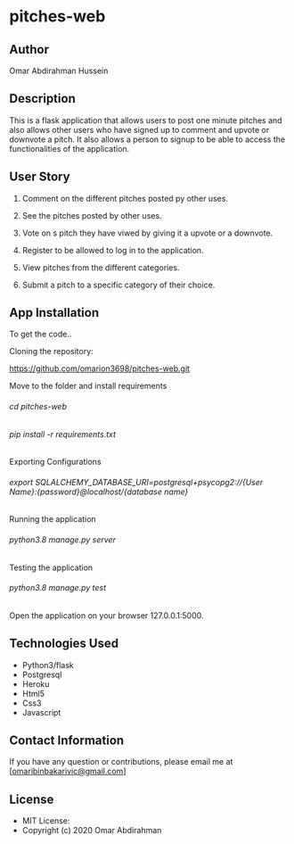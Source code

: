# pitches-web

## Author
Omar Abdirahman Hussein

## Description
This is a flask application that allows users to post one minute pitches and also allows other users who have signed up to comment and upvote or downvote a pitch. It also allows a person to signup to be able to access the functionalities of the application.

## User Story

1. Comment on the different pitches posted py other uses.

2. See the pitches posted by other uses.

3. Vote on s pitch they have viwed by giving it a upvote or a downvote.

4. Register to be allowed to log in to the application.

5. View pitches from the different categories.

6. Submit a pitch to a specific category of their choice.

## App Installation

To get the code..

Cloning the repository:

  https://github.com/omarion3698/pitches-web.git

Move to the folder and install requirements

  ###### cd pitches-web

  ###### pip install -r requirements.txt

Exporting Configurations

  ###### export SQLALCHEMY_DATABASE_URI=postgresql+psycopg2://{User Name}:{password}@localhost/{database name}

Running the application

  ###### python3.8 manage.py server

Testing the application

  ###### python3.8 manage.py test

Open the application on your browser 127.0.0.1:5000.

## Technologies Used
  * Python3/flask
  * Postgresql
  * Heroku
  * Html5
  * Css3
  * Javascript
  
## Contact Information
If you have any question or contributions, please email me at [omaribinbakarivic@gmail.com]

## License
* MIT License:
* Copyright (c) 2020 Omar Abdirahman
